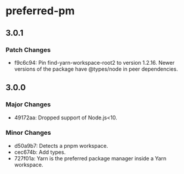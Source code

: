 # preferred-pm

## 3.0.1

### Patch Changes

- f9c6c94: Pin find-yarn-workspace-root2 to version 1.2.16. Newer versions of the package have @types/node in peer dependencies.

## 3.0.0

### Major Changes

- 49172aa: Dropped support of Node.js<10.

### Minor Changes

- d50a9b7: Detects a pnpm workspace.
- cec674b: Add types.
- 727f01a: Yarn is the preferred package manager inside a Yarn workspace.
